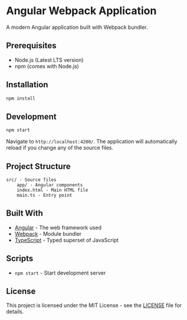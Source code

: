 # Angular Webpack Application

A modern Angular application built with Webpack bundler.

## Prerequisites

- Node.js (Latest LTS version)
- npm (comes with Node.js)

## Installation

```bash
npm install
```

## Development

```bash
npm start
```

Navigate to `http://localhost:4200/`. The application will automatically reload if you change any of the source files.

## Project Structure

```text
src/ - Source files
    app/ - Angular components
    index.html - Main HTML file
    main.ts - Entry point
```

## Built With

- [Angular](https://angular.io/) - The web framework used
- [Webpack](https://webpack.js.org/) - Module bundler
- [TypeScript](https://www.typescriptlang.org/) - Typed superset of JavaScript

## Scripts

- `npm start` - Start development server

## License

This project is licensed under the MIT License - see the [LICENSE](LICENSE) file for details.
